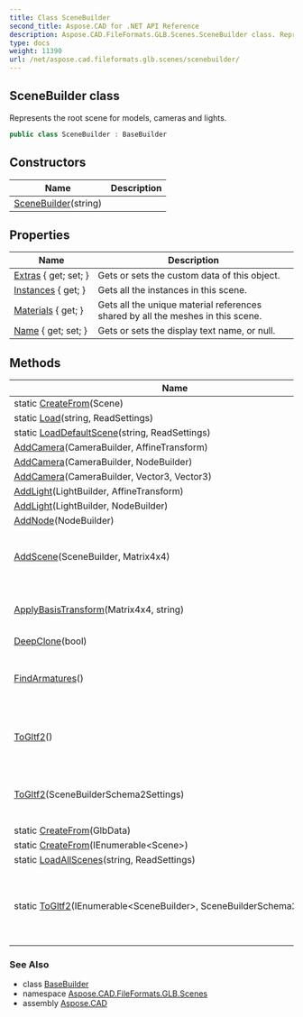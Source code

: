 ```yaml
---
title: Class SceneBuilder
second_title: Aspose.CAD for .NET API Reference
description: Aspose.CAD.FileFormats.GLB.Scenes.SceneBuilder class. Represents the root scene for models cameras and lights
type: docs
weight: 11390
url: /net/aspose.cad.fileformats.glb.scenes/scenebuilder/
---
```

## SceneBuilder class

Represents the root scene for models, cameras and lights.

```csharp
public class SceneBuilder : BaseBuilder
```

## Constructors

| Name | Description |
| --- | --- |
| [SceneBuilder](scenebuilder/)(string) |  |

## Properties

| Name | Description |
| --- | --- |
| [Extras](../../aspose.cad.fileformats.glb.geometry/basebuilder/extras/) { get; set; } | Gets or sets the custom data of this object. |
| [Instances](../../aspose.cad.fileformats.glb.scenes/scenebuilder/instances/) { get; } | Gets all the instances in this scene. |
| [Materials](../../aspose.cad.fileformats.glb.scenes/scenebuilder/materials/) { get; } | Gets all the unique material references shared by all the meshes in this scene. |
| [Name](../../aspose.cad.fileformats.glb.geometry/basebuilder/name/) { get; set; } | Gets or sets the display text name, or null. |

## Methods

| Name | Description |
| --- | --- |
| static [CreateFrom](../../aspose.cad.fileformats.glb.scenes/scenebuilder/createfrom/#createfrom)(Scene) |  |
| static [Load](../../aspose.cad.fileformats.glb.scenes/scenebuilder/load/)(string, ReadSettings) |  |
| static [LoadDefaultScene](../../aspose.cad.fileformats.glb.scenes/scenebuilder/loaddefaultscene/)(string, ReadSettings) |  |
| [AddCamera](../../aspose.cad.fileformats.glb.scenes/scenebuilder/addcamera/#addcamera_1)(CameraBuilder, AffineTransform) |  |
| [AddCamera](../../aspose.cad.fileformats.glb.scenes/scenebuilder/addcamera/#addcamera)(CameraBuilder, NodeBuilder) |  |
| [AddCamera](../../aspose.cad.fileformats.glb.scenes/scenebuilder/addcamera/#addcamera_2)(CameraBuilder, Vector3, Vector3) |  |
| [AddLight](../../aspose.cad.fileformats.glb.scenes/scenebuilder/addlight/#addlight_1)(LightBuilder, AffineTransform) |  |
| [AddLight](../../aspose.cad.fileformats.glb.scenes/scenebuilder/addlight/#addlight)(LightBuilder, NodeBuilder) |  |
| [AddNode](../../aspose.cad.fileformats.glb.scenes/scenebuilder/addnode/)(NodeBuilder) |  |
| [AddScene](../../aspose.cad.fileformats.glb.scenes/scenebuilder/addscene/)(SceneBuilder, Matrix4x4) | Copies the instances from *scene* to this `SceneBuilder` |
| [ApplyBasisTransform](../../aspose.cad.fileformats.glb.scenes/scenebuilder/applybasistransform/)(Matrix4x4, string) | Applies a tranform the this `SceneBuilder`. |
| [DeepClone](../../aspose.cad.fileformats.glb.scenes/scenebuilder/deepclone/)(bool) |  |
| [FindArmatures](../../aspose.cad.fileformats.glb.scenes/scenebuilder/findarmatures/)() | Gets all the unique armatures used by this `SceneBuilder`. |
| [ToGltf2](../../aspose.cad.fileformats.glb.scenes/scenebuilder/togltf2/#togltf2)() | Converts this `SceneBuilder` instance into a [`GlbImage`](../../aspose.cad.fileformats.glb/glbimage/) instance. |
| [ToGltf2](../../aspose.cad.fileformats.glb.scenes/scenebuilder/togltf2/#togltf2_1)(SceneBuilderSchema2Settings) | Converts this `SceneBuilder` instance into a [`GlbImage`](../../aspose.cad.fileformats.glb/glbimage/) instance. |
| static [CreateFrom](../../aspose.cad.fileformats.glb.scenes/scenebuilder/createfrom/#createfrom_1)(GlbData) |  |
| static [CreateFrom](../../aspose.cad.fileformats.glb.scenes/scenebuilder/createfrom/#createfrom_2)(IEnumerable&lt;Scene&gt;) |  |
| static [LoadAllScenes](../../aspose.cad.fileformats.glb.scenes/scenebuilder/loadallscenes/)(string, ReadSettings) |  |
| static [ToGltf2](../../aspose.cad.fileformats.glb.scenes/scenebuilder/togltf2/)(IEnumerable&lt;SceneBuilder&gt;, SceneBuilderSchema2Settings) | Converts a collection of `SceneBuilder` instances to a single [`GlbImage`](../../aspose.cad.fileformats.glb/glbimage/) instance. |

### See Also

* class [BaseBuilder](../../aspose.cad.fileformats.glb.geometry/basebuilder/)
* namespace [Aspose.CAD.FileFormats.GLB.Scenes](../../aspose.cad.fileformats.glb.scenes/)
* assembly [Aspose.CAD](../../)


